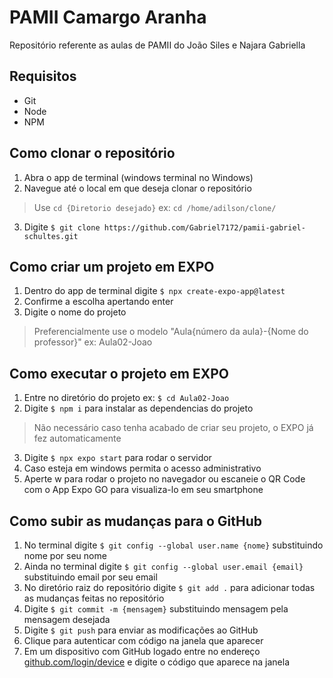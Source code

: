 # PAMII Camargo Aranha
Repositório referente as aulas de PAMII do João Siles e Najara Gabriella 

## Requisitos
- Git
- Node 
- NPM

## Como clonar o repositório 
1. Abra o app de terminal (windows terminal no Windows)
2. Navegue até o local em que deseja clonar o repositório
> Use ``cd {Diretorio desejado}`` ex: ``cd /home/adilson/clone/``
3. Digite ``$ git clone https://github.com/Gabriel7172/pamii-gabriel-schultes.git``

## Como criar um projeto em EXPO
1. Dentro do app de terminal digite ``$ npx create-expo-app@latest``
2. Confirme a escolha apertando enter
3. Digite o nome do projeto 
> Preferencialmente use o modelo "Aula{número da aula}-{Nome do professor}" ex: Aula02-Joao

## Como executar o projeto em EXPO 
1. Entre no diretório do projeto ex: ``$ cd Aula02-Joao``
2. Digite ``$ npm i`` para instalar as dependencias do projeto
> Não necessário caso tenha acabado de criar seu projeto, o EXPO já fez automaticamente 
3. Digite ``$ npx expo start`` para rodar o servidor
4. Caso esteja em windows permita o acesso administrativo 
5. Aperte w para rodar o projeto no navegador ou escaneie o QR Code com o App Expo GO para visualiza-lo em seu smartphone

## Como subir as mudanças para o GitHub 
1. No terminal digite ``$ git config --global user.name {nome}`` substituindo nome por seu nome 
2. Ainda no terminal digite ``$ git config --global user.email {email}`` substituindo email por seu email 
3. No diretório raiz do repositório digite ``$ git add .`` para adicionar todas as mudanças feitas no repositório
4. Digite ``$ git commit -m {mensagem}`` substituindo mensagem pela mensagem desejada 
5. Digite ``$ git push`` para enviar as modificações ao GitHub 
6. Clique para autenticar com código na janela que aparecer 
7. Em um dispositivo com GitHub logado entre no endereço [github.com/login/device](https://github.com/login/device) e digite o código que aparece na janela
